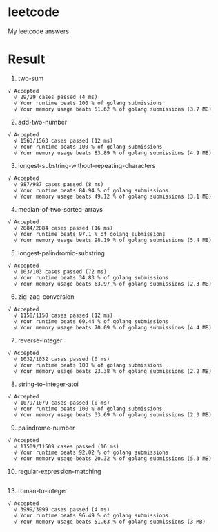 # leetcode
My leetcode answers

# Result

1. two-sum
```
√ Accepted
  √ 29/29 cases passed (4 ms)
  √ Your runtime beats 100 % of golang submissions
  √ Your memory usage beats 51.62 % of golang submissions (3.7 MB)
```

2. add-two-number
```
√ Accepted
  √ 1563/1563 cases passed (12 ms)
  √ Your runtime beats 100 % of golang submissions
  √ Your memory usage beats 83.89 % of golang submissions (4.9 MB)
```

3. longest-substring-without-repeating-characters
```
√ Accepted
  √ 987/987 cases passed (8 ms)
  √ Your runtime beats 84.94 % of golang submissions
  √ Your memory usage beats 49.12 % of golang submissions (3.1 MB)
```

4. median-of-two-sorted-arrays
```
√ Accepted
  √ 2084/2084 cases passed (16 ms)
  √ Your runtime beats 97.1 % of golang submissions
  √ Your memory usage beats 98.19 % of golang submissions (5.4 MB)
```

5. longest-palindromic-substring
```
√ Accepted
  √ 103/103 cases passed (72 ms)
  √ Your runtime beats 34.83 % of golang submissions
  √ Your memory usage beats 63.97 % of golang submissions (2.3 MB)
```

6. zig-zag-conversion
```
√ Accepted
  √ 1158/1158 cases passed (12 ms)
  √ Your runtime beats 60.44 % of golang submissions
  √ Your memory usage beats 70.09 % of golang submissions (4.4 MB)
```

7. reverse-integer
```
√ Accepted
  √ 1032/1032 cases passed (0 ms)
  √ Your runtime beats 100 % of golang submissions
  √ Your memory usage beats 23.38 % of golang submissions (2.2 MB)
```

8. string-to-integer-atoi
```
√ Accepted
  √ 1079/1079 cases passed (0 ms)
  √ Your runtime beats 100 % of golang submissions
  √ Your memory usage beats 33.69 % of golang submissions (2.3 MB)
```

9. palindrome-number
```
√ Accepted
  √ 11509/11509 cases passed (16 ms)
  √ Your runtime beats 92.02 % of golang submissions
  √ Your memory usage beats 20.32 % of golang submissions (5.3 MB)
```

10. regular-expression-matching
```
```

13. roman-to-integer
```
√ Accepted
  √ 3999/3999 cases passed (4 ms)
  √ Your runtime beats 96.49 % of golang submissions
  √ Your memory usage beats 51.63 % of golang submissions (3 MB)
```